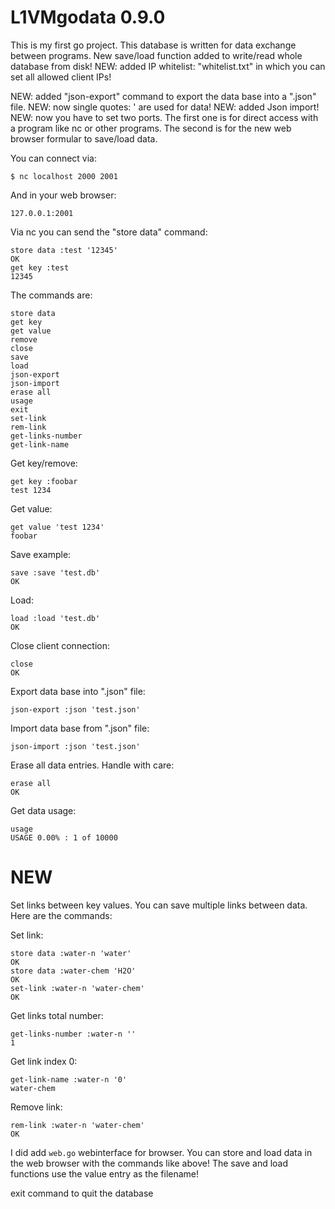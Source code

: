L1VMgodata 0.9.0
================
This is my first go project.
This database is written for data exchange between programs.
New save/load function added to write/read whole database from disk!
NEW: added IP whitelist: "whitelist.txt" in which you can set all allowed client IPs!

NEW: added "json-export" command to export the data base into a ".json" file.
NEW: now single quotes: ' are used for data!
NEW: added Json import!
NEW: now you have to set two ports. The first one is for direct access with a program like nc or other programs.
The second is for the new web browser formular to save/load data.

You can connect via:

```
$ nc localhost 2000 2001
```

And in your web browser:

```
127.0.0.1:2001
```

Via nc you can send the "store data" command:

```
store data :test '12345'
OK
get key :test
12345
```

The commands are:

```
store data
get key
get value
remove
close
save
load
json-export
json-import
erase all
usage
exit
set-link
rem-link
get-links-number
get-link-name
```

Get key/remove:

```
get key :foobar
test 1234
```

Get value:

```
get value 'test 1234'
foobar
```

Save example:

```
save :save 'test.db'
OK
```

Load:

```
load :load 'test.db'
OK
```

Close client connection:

```
close
OK
```

Export data base into ".json" file:

```
json-export :json 'test.json'
```

Import data base from ".json" file:

```
json-import :json 'test.json'
```


Erase all data entries. Handle with care:

```
erase all
OK
```

Get data usage:

```
usage
USAGE 0.00% : 1 of 10000
```

NEW
===
Set links between key values. You can save multiple links between data.
Here are the commands:

Set link:

```
store data :water-n 'water'
OK
store data :water-chem 'H2O' 
OK
set-link :water-n 'water-chem'
OK
```

Get links total number:

```
get-links-number :water-n ''
1
```

Get link index 0:

```
get-link-name :water-n '0'
water-chem
``` 

Remove link:

```
rem-link :water-n 'water-chem'
OK
```

I did add ```web.go``` webinterface for browser.
You can store and load data in the web browser with the commands like above!
The save and load functions use the value entry as the filename!

exit command to quit the database
